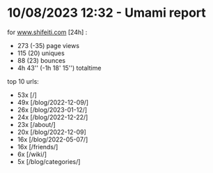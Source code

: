 # 10/08/2023 12:32 - Umami report
for www.shifeiti.com [24h] :

 - 273 (-35) page views
 - 115 (20) uniques
 - 88 (23) bounces
 - 4h 43'' (-1h 18' 15'') totaltime


top 10 urls:
 - 53x [/]
 - 49x [/blog/2022-12-09/]
 - 26x [/blog/2023-01-12/]
 - 24x [/blog/2022-12-22/]
 - 23x [/about/]
 - 20x [/blog/2022-12-09]
 - 16x [/blog/2022-05-07/]
 - 16x [/friends/]
 - 6x [/wiki/]
 - 5x [/blog/categories/]


